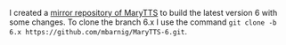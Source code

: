 I created a [mirror repository of MaryTTS](https://github.com/mbarnig/MaryTTS-6) to build the latest version 6 with some changes. To clone the branch 6.x I use the command `git clone -b 6.x https://github.com/mbarnig/MaryTTS-6.git`.